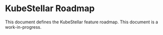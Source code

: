 # KubeStellar Roadmap

This document defines the KubeStellar feature roadmap. This document is a work-in-progress.
